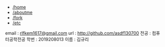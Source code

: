   <div class="menu">
    <ul>
        <li><a href="{{ https://asdf130700.github.io}}">/home</a></li>
        <li><a href="/asdf130700.github.io/aboutme">/aboutme</a></li>
        <li><a href="/asdf130700.github.io/fork">/fork</a></li>
        <li><a href="/github.io/etc">/etc</a></li>
    </ul>
  </div>


email : rlfkem1617@gmail.com
url : http://github.com/asdf130700
전공 : 컴퓨터공학전공
학번 : 2019208013
이름 : 김규리
